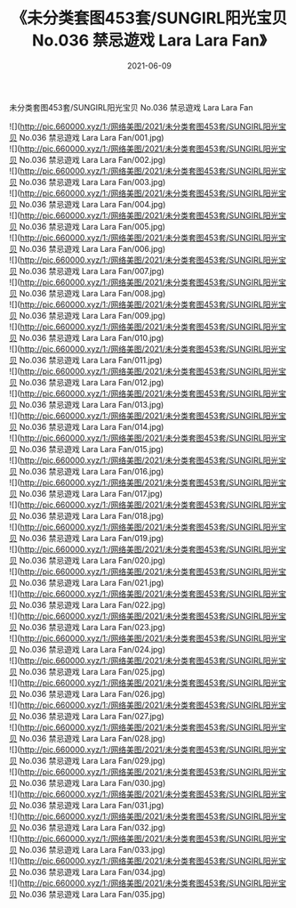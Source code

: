 ﻿---
layout: post
title:  《未分类套图453套/SUNGIRL阳光宝贝 No.036 禁忌遊戏 Lara Lara Fan》
date:   2021-06-09
img: http://pic.660000.xyz/1:/网络美图/2021/未分类套图453套/SUNGIRL阳光宝贝 No.036 禁忌遊戏 Lara Lara Fan/000.jpg
categories: [美女, 清纯, 唯美]
---

未分类套图453套/SUNGIRL阳光宝贝 No.036 禁忌遊戏 Lara Lara Fan

 ![](http://pic.660000.xyz/1:/网络美图/2021/未分类套图453套/SUNGIRL阳光宝贝 No.036 禁忌遊戏 Lara Lara Fan/001.jpg) <br>![](http://pic.660000.xyz/1:/网络美图/2021/未分类套图453套/SUNGIRL阳光宝贝 No.036 禁忌遊戏 Lara Lara Fan/002.jpg) <br>![](http://pic.660000.xyz/1:/网络美图/2021/未分类套图453套/SUNGIRL阳光宝贝 No.036 禁忌遊戏 Lara Lara Fan/003.jpg) <br>![](http://pic.660000.xyz/1:/网络美图/2021/未分类套图453套/SUNGIRL阳光宝贝 No.036 禁忌遊戏 Lara Lara Fan/004.jpg) <br>![](http://pic.660000.xyz/1:/网络美图/2021/未分类套图453套/SUNGIRL阳光宝贝 No.036 禁忌遊戏 Lara Lara Fan/005.jpg) <br>![](http://pic.660000.xyz/1:/网络美图/2021/未分类套图453套/SUNGIRL阳光宝贝 No.036 禁忌遊戏 Lara Lara Fan/006.jpg) <br>![](http://pic.660000.xyz/1:/网络美图/2021/未分类套图453套/SUNGIRL阳光宝贝 No.036 禁忌遊戏 Lara Lara Fan/007.jpg) <br>![](http://pic.660000.xyz/1:/网络美图/2021/未分类套图453套/SUNGIRL阳光宝贝 No.036 禁忌遊戏 Lara Lara Fan/008.jpg) <br>![](http://pic.660000.xyz/1:/网络美图/2021/未分类套图453套/SUNGIRL阳光宝贝 No.036 禁忌遊戏 Lara Lara Fan/009.jpg) <br>![](http://pic.660000.xyz/1:/网络美图/2021/未分类套图453套/SUNGIRL阳光宝贝 No.036 禁忌遊戏 Lara Lara Fan/010.jpg) <br>![](http://pic.660000.xyz/1:/网络美图/2021/未分类套图453套/SUNGIRL阳光宝贝 No.036 禁忌遊戏 Lara Lara Fan/011.jpg) <br>![](http://pic.660000.xyz/1:/网络美图/2021/未分类套图453套/SUNGIRL阳光宝贝 No.036 禁忌遊戏 Lara Lara Fan/012.jpg) <br>![](http://pic.660000.xyz/1:/网络美图/2021/未分类套图453套/SUNGIRL阳光宝贝 No.036 禁忌遊戏 Lara Lara Fan/013.jpg) <br>![](http://pic.660000.xyz/1:/网络美图/2021/未分类套图453套/SUNGIRL阳光宝贝 No.036 禁忌遊戏 Lara Lara Fan/014.jpg) <br>![](http://pic.660000.xyz/1:/网络美图/2021/未分类套图453套/SUNGIRL阳光宝贝 No.036 禁忌遊戏 Lara Lara Fan/015.jpg) <br>![](http://pic.660000.xyz/1:/网络美图/2021/未分类套图453套/SUNGIRL阳光宝贝 No.036 禁忌遊戏 Lara Lara Fan/016.jpg) <br>![](http://pic.660000.xyz/1:/网络美图/2021/未分类套图453套/SUNGIRL阳光宝贝 No.036 禁忌遊戏 Lara Lara Fan/017.jpg) <br>![](http://pic.660000.xyz/1:/网络美图/2021/未分类套图453套/SUNGIRL阳光宝贝 No.036 禁忌遊戏 Lara Lara Fan/018.jpg) <br>![](http://pic.660000.xyz/1:/网络美图/2021/未分类套图453套/SUNGIRL阳光宝贝 No.036 禁忌遊戏 Lara Lara Fan/019.jpg) <br>![](http://pic.660000.xyz/1:/网络美图/2021/未分类套图453套/SUNGIRL阳光宝贝 No.036 禁忌遊戏 Lara Lara Fan/020.jpg) <br>![](http://pic.660000.xyz/1:/网络美图/2021/未分类套图453套/SUNGIRL阳光宝贝 No.036 禁忌遊戏 Lara Lara Fan/021.jpg) <br>![](http://pic.660000.xyz/1:/网络美图/2021/未分类套图453套/SUNGIRL阳光宝贝 No.036 禁忌遊戏 Lara Lara Fan/022.jpg) <br>![](http://pic.660000.xyz/1:/网络美图/2021/未分类套图453套/SUNGIRL阳光宝贝 No.036 禁忌遊戏 Lara Lara Fan/023.jpg) <br>![](http://pic.660000.xyz/1:/网络美图/2021/未分类套图453套/SUNGIRL阳光宝贝 No.036 禁忌遊戏 Lara Lara Fan/024.jpg) <br>![](http://pic.660000.xyz/1:/网络美图/2021/未分类套图453套/SUNGIRL阳光宝贝 No.036 禁忌遊戏 Lara Lara Fan/025.jpg) <br>![](http://pic.660000.xyz/1:/网络美图/2021/未分类套图453套/SUNGIRL阳光宝贝 No.036 禁忌遊戏 Lara Lara Fan/026.jpg) <br>![](http://pic.660000.xyz/1:/网络美图/2021/未分类套图453套/SUNGIRL阳光宝贝 No.036 禁忌遊戏 Lara Lara Fan/027.jpg) <br>![](http://pic.660000.xyz/1:/网络美图/2021/未分类套图453套/SUNGIRL阳光宝贝 No.036 禁忌遊戏 Lara Lara Fan/028.jpg) <br>![](http://pic.660000.xyz/1:/网络美图/2021/未分类套图453套/SUNGIRL阳光宝贝 No.036 禁忌遊戏 Lara Lara Fan/029.jpg) <br>![](http://pic.660000.xyz/1:/网络美图/2021/未分类套图453套/SUNGIRL阳光宝贝 No.036 禁忌遊戏 Lara Lara Fan/030.jpg) <br>![](http://pic.660000.xyz/1:/网络美图/2021/未分类套图453套/SUNGIRL阳光宝贝 No.036 禁忌遊戏 Lara Lara Fan/031.jpg) <br>![](http://pic.660000.xyz/1:/网络美图/2021/未分类套图453套/SUNGIRL阳光宝贝 No.036 禁忌遊戏 Lara Lara Fan/032.jpg) <br>![](http://pic.660000.xyz/1:/网络美图/2021/未分类套图453套/SUNGIRL阳光宝贝 No.036 禁忌遊戏 Lara Lara Fan/033.jpg) <br>![](http://pic.660000.xyz/1:/网络美图/2021/未分类套图453套/SUNGIRL阳光宝贝 No.036 禁忌遊戏 Lara Lara Fan/034.jpg) <br>![](http://pic.660000.xyz/1:/网络美图/2021/未分类套图453套/SUNGIRL阳光宝贝 No.036 禁忌遊戏 Lara Lara Fan/035.jpg) <br>